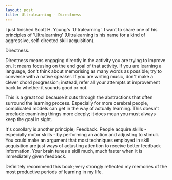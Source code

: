 ```yaml
---
layout: post
title: Ultralearning - Directness
---
```

I just finished Scott H. Young's 'Ultralearning'. I want to share one of his principles of 'Ultralearning' (Ultralearning is his name for a kind of aggressive, self-directed skill acquisition).

Directness.

Directness means engaging directly in the activity you are trying to improve on. It means focusing on the end goal of that activity. If you are learning a language, don't think about memorising as many words as possible; try to converse with a native speaker. If you are writing music, don't make a clever chord progression; instead, refer all your attempts at improvement back to whether it sounds good or not.

This is a great tool because it cuts through the abstractions that often surround the learning process. Especially for more cerebral people, complicated models can get in the way of actually learning. This doesn't preclude examining things more deeply; it does mean you must always keep the goal in sight.

It's corollary is another principle; Feedback. People acquire skills - especially motor skills - by performing an action and adjusting to stimuli. You could make an argument that most techniques employed in skill acquisition are just ways of adjusting attention to receive better feedback information. Your brain tunes a skill much, much faster when it is immediately given feedback.

Definitely recommend this book; very strongly reflected my memories of the most productive periods of learning in my life.
